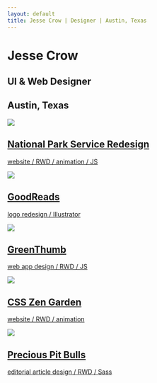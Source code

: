 ```yaml
---
layout: default
title: Jesse Crow | Designer | Austin, Texas
---
```

<div class="portfolio-index-header">
	<h1>Jesse Crow</h1>
	<h2>UI &amp; Web Designer</h2>
	<h2>Austin, Texas</h2>
</div>
<div class="wrapper">
	<div class="portfolio-item">
		<a href="/projects/nationalparks.html">
			<div class="portfolio-snippet">
				<img src="../img/portfolio-pages/smokies-hero.jpg">
			</div>
			<div class="portfolio-snippet-info">
					<h2>National Park Service Redesign</h2>
					<p>website / RWD / animation / JS</p>
			</div>
		</a>
	</div>
		<div class="portfolio-item">
		<a href="/projects/goodreads.html">
			<div class="portfolio-snippet">
				<img src="../img/portfolio-pages/goodreads.jpg">
			</div>
			<div class="portfolio-snippet-info">
					<h2>GoodReads</h2>
					<p>logo redesign / Illustrator</p>
			</div>
		</a>
	</div>
		<div class="portfolio-item">
		<a href="/projects/greenthumb.html">
			<div class="portfolio-snippet">
				<img src="../img/portfolio-pages/greenthumb.jpg">
			</div>
			<div class="portfolio-snippet-info">
					<h2>GreenThumb</h2>
					<p>web app design / RWD / JS</p>
			</div>
		</a>
	</div>
	<div class="portfolio-item">
		<a href="/projects/css-zen.html">
			<div class="portfolio-snippet">
				<img src="../img/portfolio-pages/css-zen.jpg">
			</div>
			<div class="portfolio-snippet-info">
					<h2>CSS Zen Garden</h2>
					<p>website / RWD / animation</p>
			</div>
		</a>
	</div>
	<div class="portfolio-item">
		<a href="/projects/precious-pitbulls.html">
			<div class="portfolio-snippet">
				<img src="../img/portfolio-pages/pitbull.jpg">
			</div>
			<div class="portfolio-snippet-info">
					<h2>Precious Pit Bulls</h2>
					<p>editorial article design / RWD / Sass</p>
			</div>
		</a>
	</div>
	<script>
  (function(i,s,o,g,r,a,m){i['GoogleAnalyticsObject']=r;i[r]=i[r]||function(){
  (i[r].q=i[r].q||[]).push(arguments)},i[r].l=1*new Date();a=s.createElement(o),
  m=s.getElementsByTagName(o)[0];a.async=1;a.src=g;m.parentNode.insertBefore(a,m)
  })(window,document,'script','//www.google-analytics.com/analytics.js','ga');

  ga('create', 'UA-61501368-1', 'auto');
  ga('send', 'pageview');

</script>